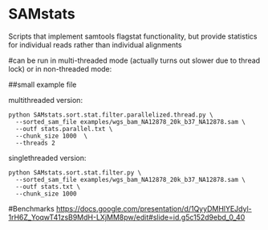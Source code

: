 # SAMstats

Scripts that implement samtools flagstat functionality, but provide statistics for individual reads rather than individual alignments

#can be run in multi-threaded mode (actually turns out slower due to thread lock) or in non-threaded mode:

##small example file

multithreaded version: 
```
python SAMstats.sort.stat.filter.parallelized.thread.py \
  --sorted_sam_file examples/wgs_bam_NA12878_20k_b37_NA12878.sam \
  --outf stats.parallel.txt \
  --chunk_size 1000  \
  --threads 2
```
singlethreaded version: 
```
python SAMstats.sort.stat.filter.py \
  --sorted_sam_file examples/wgs_bam_NA12878_20k_b37_NA12878.sam \
  --outf stats.txt \
  --chunk_size 1000 
```

#Benchmarks 
https://docs.google.com/presentation/d/1QyyDMHlYEJdyl-1rH6Z_YoqwT41zsB9MdH-LXjMM8pw/edit#slide=id.g5c152d9ebd_0_40
